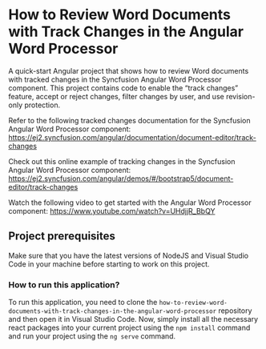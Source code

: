 # How to Review Word Documents with Track Changes in the Angular Word Processor

A quick-start Angular project that shows how to review Word documents with tracked changes in the Syncfusion Angular Word Processor component. This project contains code to enable the “track changes” feature, accept or reject changes, filter changes by user, and use revision-only protection.

Refer to the following tracked changes documentation for the Syncfusion Angular Word Processor component: 
https://ej2.syncfusion.com/angular/documentation/document-editor/track-changes 

Check out this online example of tracking changes in the Syncfusion Angular Word Processor component:
https://ej2.syncfusion.com/angular/demos/#/bootstrap5/document-editor/track-changes  

Watch the following video to get started with the Angular Word Processor component:
https://www.youtube.com/watch?v=UHdjjR_BbQY  

## Project prerequisites

Make sure that you have the latest versions of NodeJS and Visual Studio Code in your machine before starting to work on this project.

### How to run this application?

To run this application, you need to clone the `how-to-review-word-documents-with-track-changes-in-the-angular-word-processor` repository and then open it in Visual Studio Code. Now, simply install all the necessary react packages into your current project using the `npm install` command and run your project using the `ng serve` command.
